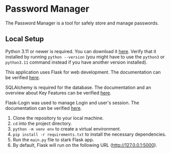 # Password Manager
The Password Manager is a tool for safely store and manage passwords.

## Local Setup

Python 3.11 or newer is required. You can download it [here](https://www.python.org/downloads/). Verify that it installed by running `python --version` (you might have to use the `python3` or `python3.11` command instead if you have another version installed).

This application uses Flask for web development. The documentation can be verified [here](https://flask.palletsprojects.com/en/3.0.x/).

SQLAlchemy is required for the database. The documentation and an overview about Key Features can be verified [here](https://www.sqlalchemy.org/). 

Flask-Login was used to manage Login and user's session. The documentation can be verified [here](https://flask-login.readthedocs.io/en/latest/).

1. Clone the repository to your local machine.
2. `cd` into the project directory.
3. `python -m venv env` to create a virtual environment.
4. `pip install -r requirements.txt` to install the necessary dependencies.
5. Run the `main.py` file to stark Flask app. 
6. By default, Flask will run on the following URL (http://127.0.0.1:5000).